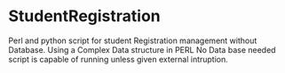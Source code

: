 # StudentRegistration
Perl and python script for student Registration management without Database. Using a Complex Data structure in PERL
No Data base needed script is capable of running unless given external intruption. 
